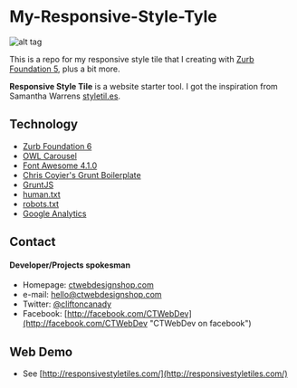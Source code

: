 My-Responsive-Style-Tyle
==========================

![alt tag](https://raw.github.com/cliftonc0613/My-Responsive-Style-Tile/master/images/ResponsiveStyleTiles.jpg)

This is a repo for my responsive style tile that I creating with [Zurb Foundation 5](http://foundation.zurb.com/ "Zurb Foundation 5"), plus a bit more.

**Responsive Style Tile** is a website starter tool. I got the inspiration from Samantha Warrens [styletil.es](http://styletil.es/).


## Technology
* [Zurb Foundation 6](http://foundation.zurb.com/ "Zurb Foundation 6")
* [OWL Carousel](http://owlgraphic.com/owlcarousel/)
* [Font Awesome 4.1.0](http://fortawesome.github.io/Font-Awesome/)
* [Chris Coyier's Grunt Boilerplate](https://github.com/chriscoyier/My-Grunt-Boilerplate/)
* [GruntJS](http://gruntjs.com/)
* [human.txt](http://humanstxt.org/Standard.html)
* [robots.txt](http://robotstxt.org/Standard.html)
* [Google Analytics](https://www.google.com/analytics)

## Contact
#### Developer/Projects spokesman
* Homepage: [ctwebdesignshop.com](http://ctwebdesignshop.com/)
* e-mail: hello@ctwebdesignshop.com
* Twitter: [@cliftoncanady](https://twitter.com/twitterhandle "@cliftoncanady on twitter")
* Facebook: [http://facebook.com/CTWebDev](http://facebook.com/CTWebDev "CTWebDev on facebook")

## Web Demo
* See [http://responsivestyletiles.com/](http://responsivestyletiles.com/)


